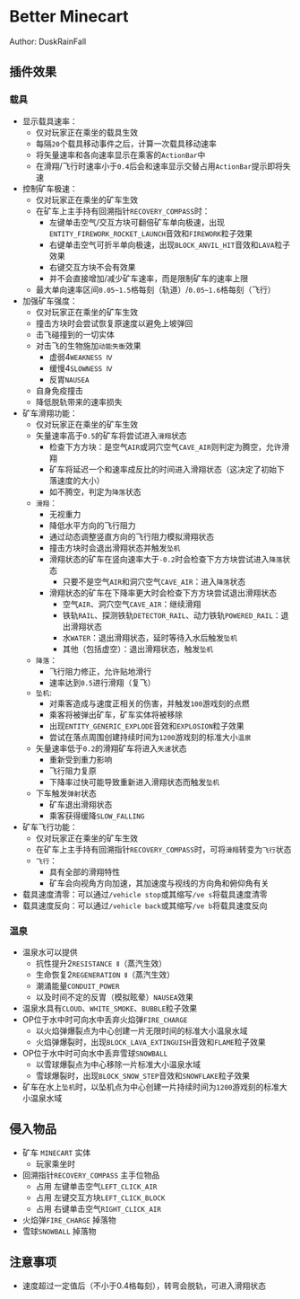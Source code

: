 # Better Minecart
Author: DuskRainFall
## 插件效果
### 载具
- 显示载具速率：
  - 仅对玩家正在乘坐的载具生效
  - 每隔`20`个载具移动事件之后，计算一次载具移动速率
  - 将矢量速率和各向速率显示在乘客的`ActionBar`中
  - 在滑翔/飞行时速率小于`0.4`后会和速率显示交替占用`ActionBar`提示即将失速
- 控制矿车极速：
  - 仅对玩家正在乘坐的矿车生效
  - 在矿车上主手持有回溯指针`RECOVERY_COMPASS`时：
    - 左键单击空气/交互方块可翻倍矿车单向极速，出现`ENTITY_FIREWORK_ROCKET_LAUNCH`音效和`FIREWORK`粒子效果
    - 右键单击空气可折半单向极速，出现`BLOCK_ANVIL_HIT`音效和`LAVA`粒子效果
    - 右键交互方块不会有效果
    - 并不会直接增加/减少矿车速率，而是限制矿车的速率上限
  - 最大单向速率区间`0.05~1.5`格每刻（轨道）/`0.05~1.6`格每刻（飞行）
- 加强矿车强度：
  - 仅对玩家正在乘坐的矿车生效
  - 撞击方块时会尝试恢复原速度以避免上坡弹回
  - 击飞碰撞到的一切实体
  - 对击飞的生物施加`动能失衡`效果
    - 虚弱4`WEAKNESS Ⅳ`
    - 缓慢4`SLOWNESS Ⅳ`
    - 反胃`NAUSEA`
  - 自身免疫撞击
  - 降低脱轨带来的速率损失
- 矿车滑翔功能：
  - 仅对玩家正在乘坐的矿车生效
  - 矢量速率高于`0.5`的矿车将尝试进入`滑翔`状态
    - 检查下方方块：是空气`AIR`或洞穴空气`CAVE_AIR`则判定为腾空，允许滑翔
    - 矿车将延迟一个和速率成反比的时间进入滑翔状态（这决定了初始下落速度的大小）
    - 如不腾空，判定为`降落`状态
  - `滑翔`：
    - 无视重力
    - 降低水平方向的飞行阻力
    - 通过动态调整竖直方向的飞行阻力模拟滑翔状态
    - 撞击方块时会退出滑翔状态并触发`坠机`
    - 滑翔状态的矿车在竖向速率大于`-0.2`时会检查下方方块尝试进入`降落`状态
      - 只要不是空气`AIR`和洞穴空气`CAVE_AIR`：进入`降落`状态
    - 滑翔状态的矿车在下降率更大时会检查下方方块尝试退出滑翔状态
      - 空气`AIR`、洞穴空气`CAVE_AIR`：继续滑翔
      - 铁轨`RAIL`、探测铁轨`DETECTOR_RAIL`、动力铁轨`POWERED_RAIL`：退出滑翔状态
      - 水`WATER`：退出滑翔状态，延时等待入水后触发`坠机`
      - 其他（包括虚空）：退出滑翔状态，触发`坠机`
  - `降落`：
    - 飞行阻力修正，允许贴地滑行
    - 速率达到`0.5`进行滑翔（复飞）
  - `坠机`:
    - 对乘客造成与速度正相关的伤害，并触发`100`游戏刻的点燃
    - 乘客将被弹出矿车，矿车实体将被移除
    - 出现`ENTITY_GENERIC_EXPLODE`音效和`EXPLOSION`粒子效果
    - 尝试在落点周围创建持续时间为`1200`游戏刻的标准大小`温泉`
  - 矢量速率低于`0.2`的滑翔矿车将进入`失速`状态
    - 重新受到重力影响
    - 飞行阻力复原
    - 下降率过快可能导致重新进入滑翔状态而触发`坠机`
  - 下车触发`弹射`状态
    - 矿车退出滑翔状态
    - 乘客获得缓降`SLOW_FALLING`
- 矿车飞行功能：
  - 仅对玩家正在乘坐的矿车生效
  - 在矿车上主手持有回溯指针`RECOVERY_COMPASS`时，可将`滑翔`转变为`飞行`状态
  - `飞行`：
    - 具有全部的滑翔特性
    - 矿车会向视角方向加速，其加速度与视线的方向角和俯仰角有关
- 载具速度清零：可以通过`/vehicle stop`或其缩写`/ve s`将载具速度清零
- 载具速度反向：可以通过`/vehicle back`或其缩写`/ve b`将载具速度反向
### 温泉
- 温泉水可以提供
  - 抗性提升2`RESISTANCE Ⅱ`（蒸汽生效）
  - 生命恢复2`REGENERATION Ⅱ`（蒸汽生效）
  - 潮涌能量`CONDUIT_POWER`
  - 以及时间不定的反胃（模拟眩晕）`NAUSEA`效果
- 温泉水具有`CLOUD`、`WHITE_SMOKE`、`BUBBLE`粒子效果
- OP位于水中时可向水中丢弃火焰弹`FIRE_CHARGE`
  - 以火焰弹爆裂点为中心创建一片无限时间的标准大小温泉水域
  - 火焰弹爆裂时，出现`BLOCK_LAVA_EXTINGUISH`音效和`FLAME`粒子效果
- OP位于水中时可向水中丢弃雪球`SNOWBALL`
  - 以雪球爆裂点为中心移除一片标准大小温泉水域
  - 雪球爆裂时，出现`BLOCK_SNOW_STEP`音效和`SNOWFLAKE`粒子效果
- 矿车在水上`坠机`时，以坠机点为中心创建一片持续时间为`1200`游戏刻的标准大小温泉水域
## 侵入物品
- 矿车 `MINECART` 实体
  - 玩家乘坐时
- 回溯指针`RECOVERY_COMPASS` 主手位物品
  - 占用 左键单击空气`LEFT_CLICK_AIR`
  - 占用 左键交互方块`LEFT_CLICK_BLOCK`
  - 占用 右键单击空气`RIGHT_CLICK_AIR`
- 火焰弹`FIRE_CHARGE` 掉落物
- 雪球`SNOWBALL` 掉落物
## 注意事项
- 速度超过一定值后（不小于0.4格每刻），转弯会脱轨，可进入滑翔状态